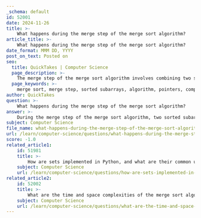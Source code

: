 ```yaml
---
_schema: default
id: 52001
date: 2024-11-26
title: >-
    What happens during the merge step of the merge sort algorithm?
article_title: >-
    What happens during the merge step of the merge sort algorithm?
date_format: MMM DD, YYYY
post_on_text: Posted on
seo:
  title: QuickTakes | Computer Science
  page_description: >-
    The merge step of the merge sort algorithm involves combining two sorted subarrays into a single sorted array by comparing elements, advancing pointers, and appending remaining elements, crucial for ensuring the final output is sorted.
  page_keywords: >-
    merge sort, merge step, sorted subarrays, algorithm, pointers, comparison, merging process, time complexity, recursive
author: QuickTakes
question: >-
    What happens during the merge step of the merge sort algorithm?
answer: >-
    During the merge step of the merge sort algorithm, two sorted subarrays are combined into a single sorted array. This step is crucial as it ensures that the final output is sorted. Here’s a detailed breakdown of what happens during this process:\n\n1. **Initialization**: Two pointers are initialized, one for each of the two sorted subarrays. These pointers will track the current position in each subarray.\n\n2. **Comparison**: The algorithm compares the elements at the current positions of the two pointers. The smaller element is selected and placed into a new array that will hold the merged result.\n\n3. **Advancing Pointers**: After placing the smaller element into the new array, the pointer for that subarray is advanced to the next element.\n\n4. **Continuation**: This comparison and placement process continues until one of the subarrays is completely traversed.\n\n5. **Appending Remaining Elements**: Once one of the subarrays is exhausted, the remaining elements from the other subarray (which are already sorted) are appended to the new array.\n\n6. **Final Output**: The new array, which now contains all elements from both subarrays in sorted order, is then copied back to the original array segment that was being sorted.\n\nThis merging process is repeated recursively until the entire array is sorted. The efficiency of the merge step is a key reason why the overall time complexity of the merge sort algorithm is $O(n \log n)$, where $n$ is the number of elements in the array. This complexity arises because the array is divided log(n) times, and each merge operation involves looking at all n elements. \n\nIn summary, the merge step is essential for combining sorted subarrays into a larger sorted array, ensuring that the final output of the merge sort algorithm is correctly ordered.
subject: Computer Science
file_name: what-happens-during-the-merge-step-of-the-merge-sort-algorithm.md
url: /learn/computer-science/questions/what-happens-during-the-merge-step-of-the-merge-sort-algorithm
score: -1.0
related_article1:
    id: 51981
    title: >-
        How are sets implemented in Python, and what are their common use cases?
    subject: Computer Science
    url: /learn/computer-science/questions/how-are-sets-implemented-in-python-and-what-are-their-common-use-cases
related_article2:
    id: 52002
    title: >-
        What are the time and space complexities of the merge sort algorithm?
    subject: Computer Science
    url: /learn/computer-science/questions/what-are-the-time-and-space-complexities-of-the-merge-sort-algorithm
---
```


&nbsp;
